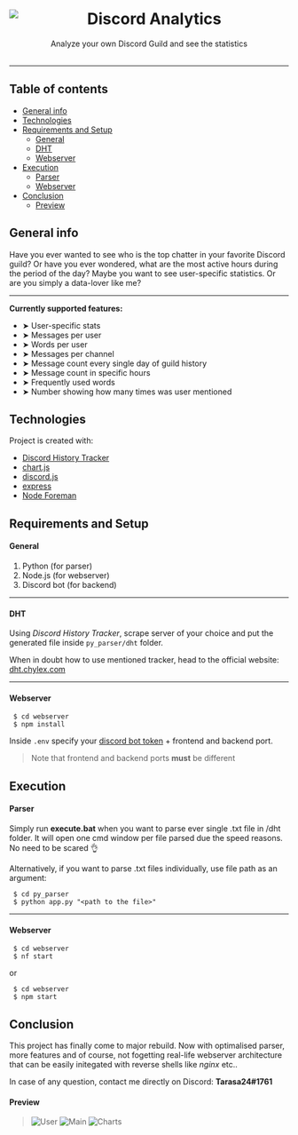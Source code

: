 <center>
<img align="left" src="https://i.imgur.com/4GK9mkm.png">
<h1>Discord Analytics</h1>
Analyze your own Discord Guild and see the statistics
</center> 
</br>


___
## Table of contents
* [General info](#general-info)
* [Technologies](#technologies)
* [Requirements and Setup](#requirements-and-setup)
    * [General](#General)
    * [DHT](#DHT)
    * [Webserver](#Webserver-setup)
* [Execution](#execution)
    * [Parser](#Parser)
    * [Webserver](#Webserver-execution)
* [Conclusion](#conclusion)
    * [Preview](#Preview)

## General info
Have you ever wanted to see who is the top chatter in your favorite Discord guild? Or have you ever wondered, what are the most active hours during the period of the day? Maybe you want to see user-specific statistics. Or are you simply a data-lover like me?

___

**Currently supported features:**

* ➤ User-specific stats
* ➤ Messages per user
* ➤ Words per user
* ➤ Messages per channel
* ➤ Message count every single day of guild history
* ➤ Message count in specific hours
* ➤ Frequently used words
* ➤ Number showing how many times was user mentioned

	
## Technologies
Project is created with:
* <a href="https://github.com/chylex/Discord-History-Tracker" target="_blank">Discord History Tracker</a>
* <a href="https://github.com/chartjs/Chart.js" target="_blank">chart.js</a>
* <a href="https://github.com/discordjs/discord.js" target="_blank">discord.js</a>
* <a href="https://github.com/expressjs/express" target="_blank">express</a>
* <a href="https://github.com/strongloop/node-foreman" target="_blank">Node Foreman</a>


## Requirements and Setup

#### General
1. Python (for parser)
2. Node.js (for webserver)
3. Discord bot (for backend)
___
#### DHT
Using *Discord History Tracker*, scrape server of your choice and put the generated file inside `py_parser/dht` folder.

When in doubt how to use mentioned tracker, head to the official website: <a href="https://dht.chylex.com/" target="_blank">dht.chylex.com</a>
___
#### <a name="Webserver-setup">Webserver</a>
```
 $ cd webserver
 $ npm install
```
Inside `.env` specify your <a href="https://github.com/reactiflux/discord-irc/wiki/Creating-a-discord-bot-&-getting-a-token" target="_blank">discord bot token</a> + frontend and backend port.
> Note that frontend and backend ports **must** be different

## Execution

#### Parser
Simply run **execute.bat** when you want to parse ever single .txt file in /dht folder. It will open one cmd window per file parsed due the speed reasons. No need to be scared 👌

Alternatively, if you want to parse .txt files individually, use file path as an argument:
```
 $ cd py_parser
 $ python app.py "<path to the file>"
```
___
#### <a name="Webserver-execution">Webserver</a>
```
 $ cd webserver
 $ nf start
```
or
```
 $ cd webserver
 $ npm start
```

## Conclusion
This project has finally come to major rebuild. Now with optimalised parser, more  features and of course, not fogetting real-life webserver architecture that can be easily initegated with reverse shells like *nginx* etc..

In case of any question, contact me directly on Discord: **Tarasa24#1761**

#### Preview
> ![User](https://i.imgur.com/hRHVD7i.png)
> ![Main](https://i.imgur.com/2AX4f3h.png)
> ![Charts](https://i.imgur.com/bNIzXI1.png)
